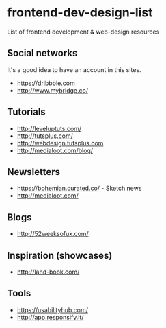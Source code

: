 # frontend-dev-design-list
List of frontend development &amp; web-design resources

## Social networks
It's a good idea to have an account in this sites.
* https://dribbble.com
* http://www.mybridge.co/

## Tutorials
* http://leveluptuts.com/
* http://tutsplus.com/
* http://webdesign.tutsplus.com
* http://medialoot.com/blog/

## Newsletters
* https://bohemian.curated.co/ - Sketch news
* http://medialoot.com/

## Blogs
* http://52weeksofux.com/

## Inspiration (showcases)
* http://land-book.com/

## Tools
* https://usabilityhub.com/
* http://app.responsify.it/

